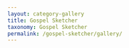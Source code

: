 ```yaml
---
layout: category-gallery
title: Gospel Sketcher
taxonomy: Gospel Sketcher
permalink: /gospel-sketcher/gallery/
---
```

